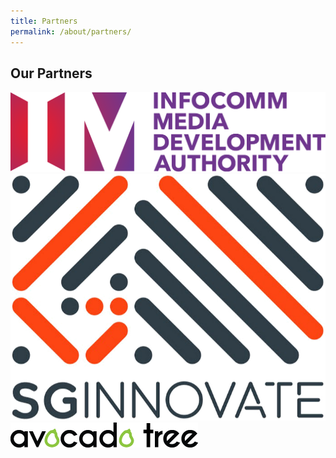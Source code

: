 ```yaml
---
title: Partners
permalink: /about/partners/
---
```

<h2>Our Partners</h2>
<div class="row padding--bottom">
  <div class="col"><img src="/images/imda.png"/></div>
  <div class="col"><img src="/images/sg.png"/></div>
  <div class="col"><img src="/images/atd.png"/></div>
 </div>



